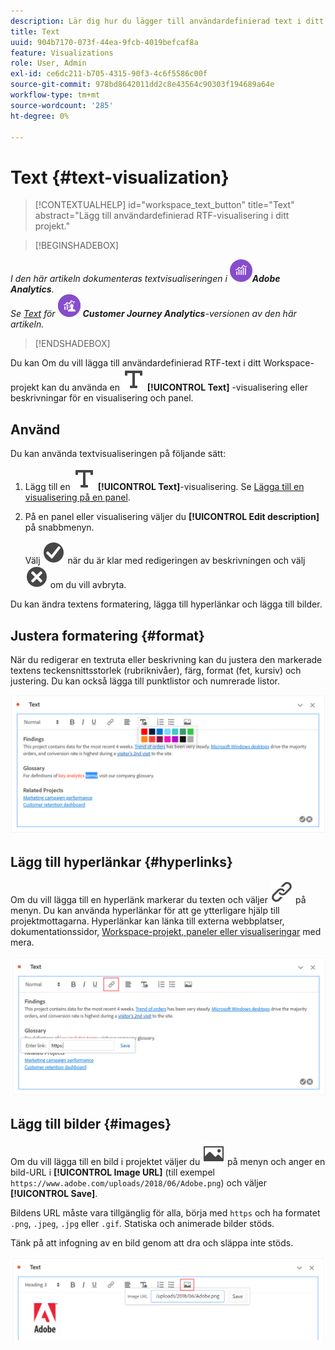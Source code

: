 ```yaml
---
description: Lär dig hur du lägger till användardefinierad text i ditt Analysis Workspace-projekt.
title: Text
uuid: 904b7170-073f-44ea-9fcb-4019befcaf8a
feature: Visualizations
role: User, Admin
exl-id: ce6dc211-b705-4315-90f3-4c6f5586c00f
source-git-commit: 978bd8642011dd2c8e43564c90303f194689a64e
workflow-type: tm+mt
source-wordcount: '285'
ht-degree: 0%

---
```


# Text {#text-visualization}

>[!CONTEXTUALHELP]
>id="workspace_text_button"
>title="Text"
>abstract="Lägg till användardefinierad RTF-visualisering i ditt projekt."

<!-- markdownlint-enable MD034 -->

>[!BEGINSHADEBOX]

_I den här artikeln dokumenteras textvisualiseringen i_ ![AdobeAnalytics](/help/assets/icons/AdobeAnalytics.svg) _&#x200B;**Adobe Analytics**._<br/>_Se [Text](https://experienceleague.adobe.com/sv/docs/analytics-platform/using/cja-workspace/visualizations/text) för_ ![CustomerJourneyAnalytics](/help/assets/icons/CustomerJourneyAnalytics.svg) _&#x200B;**Customer Journey Analytics**-versionen av den här artikeln._

>[!ENDSHADEBOX]

Du kan
Om du vill lägga till användardefinierad RTF-text i ditt Workspace-projekt kan du använda en ![Text](/help/assets/icons/Text.svg) **[!UICONTROL Text]** -visualisering eller beskrivningar för en visualisering och panel.

## Använd

Du kan använda textvisualiseringen på följande sätt:

1. Lägg till en ![Text](/help/assets/icons/Text.svg) **[!UICONTROL Text]**-visualisering. Se [Lägga till en visualisering på en panel](freeform-analysis-visualizations.md#add-visualizations-to-a-panel).

1. På en panel eller visualisering väljer du **[!UICONTROL Edit description]** på snabbmenyn.

   Välj ![CheckmarkCircle](/help/assets/icons/CheckmarkCircle.svg) när du är klar med redigeringen av beskrivningen och välj ![CloseCircle](/help/assets/icons/CloseCircle.svg) om du vill avbryta.

Du kan ändra textens formatering, lägga till hyperlänkar och lägga till bilder.

## Justera formatering {#format}

När du redigerar en textruta eller beskrivning kan du justera den markerade textens teckensnittsstorlek (rubriknivåer), färg, format (fet, kursiv) och justering. Du kan också lägga till punktlistor och numrerade listor.

![Textalternativ för ett Workspace-projekt som markerar textfärgspaletten.](assets/format.png)

## Lägg till hyperlänkar {#hyperlinks}

Om du vill lägga till en hyperlänk markerar du texten och väljer ![Länk](/help/assets/icons/Link.svg) på menyn. Du kan använda hyperlänkar för att ge ytterligare hjälp till projektmottagarna. Hyperlänkar kan länka till externa webbplatser, dokumentationssidor, [Workspace-projekt, paneler eller visualiseringar](/help/analyze/analysis-workspace/curate-share/shareable-links.md) med mera.

![Textalternativ med länkikonen markerad.](assets/hyperlink.png)

## Lägg till bilder {#images}

Om du vill lägga till en bild i projektet väljer du ![Bild](/help/assets/icons/Image.svg) på menyn och anger en bild-URL i **[!UICONTROL Image URL]** (till exempel `https://www.adobe.com/uploads/2018/06/Adobe.png`) och väljer **[!UICONTROL Save]**.

Bildens URL måste vara tillgänglig för alla, börja med `https` och ha formatet `.png`, `.jpeg`, `.jpg` eller `.gif`. Statiska och animerade bilder stöds.

Tänk på att infogning av en bild genom att dra och släppa inte stöds.

![Textalternativ med bildikonen markerad.](assets/image.png)
